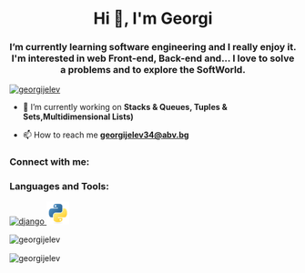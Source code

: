 <h1 align="center">Hi 👋, I'm Georgi</h1>
<h3 align="center">I’m currently learning software engineering and I really enjoy it. I'm interested in web Front-end, Back-end and... I love to solve a problems and to explore the SoftWorld.</h3>

<p align="left"> <a href="https://github.com/ryo-ma/github-profile-trophy"><img src="https://github-profile-trophy.vercel.app/?username=georgijelev" alt="georgijelev" /></a> </p>

- 🔭 I’m currently working on **Stacks & Queues, Tuples & Sets,Multidimensional Lists)**

- 📫 How to reach me **georgijelev34@abv.bg**

<h3 align="left">Connect with me:</h3>
<p align="left">
</p>

<h3 align="left">Languages and Tools:</h3>
<p align="left"> <a href="https://www.djangoproject.com/" target="_blank" rel="noreferrer"> <img src="https://cdn.worldvectorlogo.com/logos/django.svg" alt="django" width="40" height="40"/> </a> <a href="https://www.python.org" target="_blank" rel="noreferrer"> <img src="https://raw.githubusercontent.com/devicons/devicon/master/icons/python/python-original.svg" alt="python" width="40" height="40"/> </a> </p>

<p><img align="center" src="https://github-readme-stats.vercel.app/api/top-langs?username=georgijelev&show_icons=true&locale=en&layout=compact" alt="georgijelev" /></p>

<p><img align="center" src="https://github-readme-streak-stats.herokuapp.com/?user=georgijelev&" alt="georgijelev" /></p>
